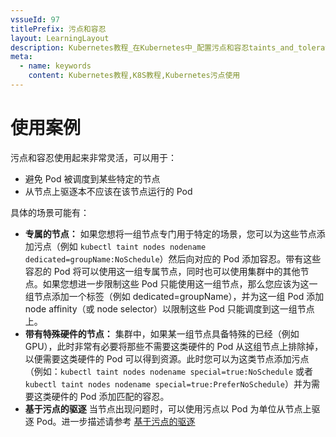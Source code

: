 ```yaml
---
vssueId: 97
titlePrefix: 污点和容忍
layout: LearningLayout
description: Kubernetes教程_在Kubernetes中_配置污点和容忍taints_and_toleration的使用案例
meta:
  - name: keywords
    content: Kubernetes教程,K8S教程,Kubernetes污点使用
---
```


# 使用案例

<AdSenseTitle/>

污点和容忍使用起来非常灵活，可以用于：
* 避免 Pod 被调度到某些特定的节点
* 从节点上驱逐本不应该在该节点运行的 Pod

具体的场景可能有：

* **专属的节点：** 如果您想将一组节点专门用于特定的场景，您可以为这些节点添加污点（例如 `kubectl taint nodes nodename dedicated=groupName:NoSchedule`）然后向对应的 Pod 添加容忍。带有这些容忍的 Pod 将可以使用这一组专属节点，同时也可以使用集群中的其他节点。如果您想进一步限制这些 Pod 只能使用这一组节点，那么您应该为这一组节点添加一个标签（例如 dedicated=groupName），并为这一组 Pod 添加 node affinity（或 node selector）以限制这些 Pod 只能调度到这一组节点上。
* **带有特殊硬件的节点：** 集群中，如果某一组节点具备特殊的已经（例如 GPU），此时非常有必要将那些不需要这类硬件的 Pod 从这组节点上排除掉，以便需要这类硬件的 Pod 可以得到资源。此时您可以为这类节点添加污点（例如：`kubectl taint nodes nodename special=true:NoSchedule` 或者 `kubectl taint nodes nodename special=true:PreferNoSchedule`）并为需要这类硬件的 Pod 添加匹配的容忍。
* **基于污点的驱逐** 当节点出现问题时，可以使用污点以 Pod 为单位从节点上驱逐 Pod。进一步描述请参考 [基于污点的驱逐](./taint-based-evictions.html)
